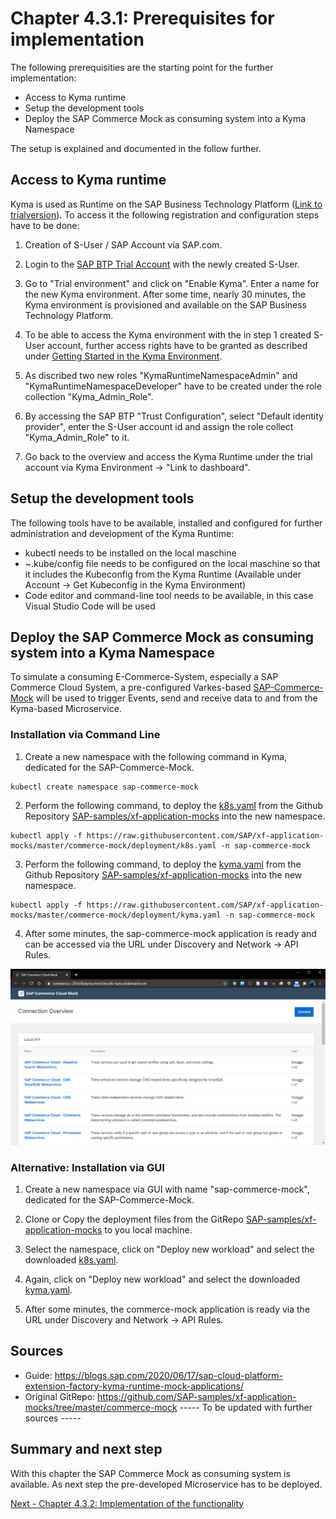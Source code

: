 # Chapter 4.3.1: Prerequisites for implementation

The following prerequisities are the starting point for the further implementation: 

* Access to Kyma runtime
* Setup the development tools
* Deploy the SAP Commerce Mock as consuming system into a Kyma Namespace

The setup is explained and documented in the follow further.

## Access to Kyma runtime

Kyma is used as Runtime on the SAP Business Technology Platform ([Link to trialversion](https://www.sap.com/cmp/td/sap-cloud-platform-trial.html)). To access it the following registration and configuration steps have to be done:

1. Creation of S-User / SAP Account via SAP.com.

2. Login to the [SAP BTP Trial Account](https://www.sap.com/cmp/td/sap-cloud-platform-trial.html) with the newly created S-User.

3. Go to "Trial environment" and click on "Enable Kyma". Enter a name for the new Kyma environment. After some time, nearly 30 minutes, the Kyma environment is provisioned and available on the SAP Business Technology Platform.

4. To be able to access the Kyma environment with the in step 1 created S-User account, further access rights have to be granted as described under [Getting Started in the Kyma Environment](https://help.sap.com/viewer/65de2977205c403bbc107264b8eccf4b/Cloud/en-US/d1abd18556f24fb091d081b2e3454b8b.html).

5. As discribed two new roles "KymaRuntimeNamespaceAdmin" and "KymaRuntimeNamespaceDeveloper" have to be created under the role collection "Kyma_Admin_Role".

6. By accessing the SAP BTP "Trust Configuration", select "Default identity provider", enter the S-User account id and assign the role collect "Kyma_Admin_Role" to it.

7. Go back to the overview and access the Kyma Runtime under the trial account via Kyma Environment -> "Link to dashboard". 

## Setup the development tools

The following tools have to be available, installed and configured for further administration and development of the Kyma Runtime:

* kubectl needs to be installed on the local maschine
* ~.kube/config file needs to be configured on the local maschine so that it includes the Kubeconfig from the Kyma Runtime (Available under Account -> Get Kubeconfig in the Kyma Environment)
* Code editor and command-line tool needs to be available, in this case Visual Studio Code will be used

## Deploy the SAP Commerce Mock as consuming system into a Kyma Namespace

To simulate a consuming E-Commerce-System, especially a SAP Commerce Cloud System, a pre-configured Varkes-based [SAP-Commerce-Mock](https://blogs.sap.com/2020/06/17/sap-cloud-platform-extension-factory-kyma-runtime-mock-applications/ ) will be used to trigger Events, send and receive data to and from the Kyma-based Microservice.

### Installation via Command Line

1. Create a new namespace with the following command in Kyma, dedicated for the SAP-Commerce-Mock.

```
kubectl create namespace sap-commerce-mock
```

2. Perform the following command, to deploy the [k8s.yaml](https://raw.githubusercontent.com/SAP/xf-application-mocks/master/commerce-mock/deployment/k8s.yaml) from the Github Repository [SAP-samples/xf-application-mocks](https://github.com/SAP-samples/xf-application-mocks/tree/master/commerce-mock) into the new namespace.
```
kubectl apply -f https://raw.githubusercontent.com/SAP/xf-application-mocks/master/commerce-mock/deployment/k8s.yaml -n sap-commerce-mock

```

3. Perform the following command, to deploy the [kyma.yaml](https://raw.githubusercontent.com/SAP/xf-application-mocks/master/commerce-mock/deployment/kyma.yaml) from the Github Repository [SAP-samples/xf-application-mocks](https://github.com/SAP-samples/xf-application-mocks/tree/master/commerce-mock) into the new namespace.
```
kubectl apply -f https://raw.githubusercontent.com/SAP/xf-application-mocks/master/commerce-mock/deployment/kyma.yaml -n sap-commerce-mock
```

4. After some minutes, the sap-commerce-mock application is ready and can be accessed via the URL under Discovery and Network -> API Rules.

![](images/01_SAP-Commerce-Mock-Start.png)


### Alternative: Installation via GUI

1. Create a new namespace via GUI with name "sap-commerce-mock", dedicated for the SAP-Commerce-Mock.

2. Clone or Copy the deployment files from the GitRepo [SAP-samples/xf-application-mocks](https://github.com/SAP-samples/xf-application-mocks/tree/master/commerce-mock) to you local machine.

3. Select the namespace, click on "Deploy new workload" and select the downloaded [k8s.yaml](https://raw.githubusercontent.com/SAP/xf-application-mocks/master/commerce-mock/deployment/k8s.yaml).

4. Again, click on "Deploy new workload" and select the downloaded [kyma.yaml](https://raw.githubusercontent.com/SAP/xf-application-mocks/master/commerce-mock/deployment/kyma.yaml).

5. After some minutes, the commerce-mock application is ready via the URL under Discovery and Network -> API Rules.

## Sources

- Guide: https://blogs.sap.com/2020/06/17/sap-cloud-platform-extension-factory-kyma-runtime-mock-applications/ 
- Original GitRepo: https://github.com/SAP-samples/xf-application-mocks/tree/master/commerce-mock
----- To be updated with further sources -----

## Summary and next step

With this chapter the SAP Commerce Mock as consuming system is available. As next step the pre-developed Microservice has to be deployed.

[Next - Chapter 4.3.2: Implementation of the functionality](https://github.com/klouisbrother/ba-kyma-prototype/blob/main/documentation/4.3.2_implementation.md) 